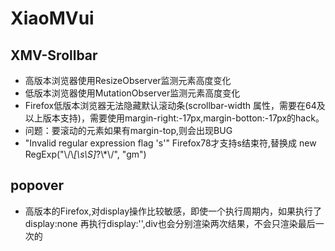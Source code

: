 # XiaoMVui

## XMV-Srollbar
- 高版本浏览器使用ResizeObserver监测元素高度变化
- 低版本浏览器使用MutationObserver监测元素高度变化
- Firefox低版本浏览器无法隐藏默认滚动条(scrollbar-width 属性，需要在64及以上版本支持)，需要使用margin-right:-17px,margin-botton:-17px的hack。
- 问题：要滚动的元素如果有margin-top,则会出现BUG
- "Invalid regular expression flag 's'"  Firefox78才支持s结束符,替换成 new RegExp("\\/\\*[\\s\\S]*?\\*\\/", "gm")

## popover
- 高版本的Firefox,对display操作比较敏感，即使一个执行周期内，如果执行了display:none 再执行display:'',div也会分别渲染两次结果，不会只渲染最后一次的